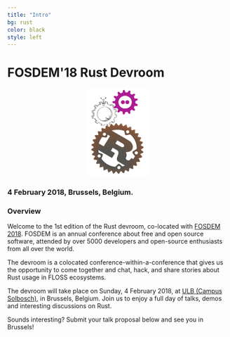 ```yaml
---
title: "Intro"
bg: rust
color: black
style: left
---
```


# FOSDEM&#39;18 Rust Devroom

<div style="text-align:center;">
  <a href="https://fosdem.org/2018"><img src="img/rust-devroom-cfp-logo.png" height="200" width="148"/></a>
</div>

### 4 February 2018, Brussels, Belgium.

### Overview

Welcome to the 1st edition of the Rust devroom,
co-located with [FOSDEM 2018](https://fosdem.org/2018/). FOSDEM is an annual
conference about free and open source software, attended by over 5000
developers and open-source enthusiasts from all over the world.

The devroom is a colocated conference-within-a-conference that gives us the
opportunity to come together and chat, hack, and share stories about Rust usage
in FLOSS ecosystems.

The devroom will take place on Sunday, 4 February 2018, at
[ULB (Campus Solbosch)](https://www.openstreetmap.org/node/1632534522), in Brussels, Belgium. Join us to
enjoy a full day of talks, demos and interesting discussions on Rust.

Sounds interesting? Submit your talk proposal below and see you in Brussels!
